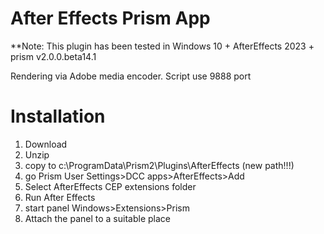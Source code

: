 # After Effects Prism App

**Note: This plugin has been tested in Windows 10 + AfterEffects 2023 + prism v2.0.0.beta14.1

Rendering via Adobe media encoder.
Script use 9888 port

# Installation
1. Download
2. Unzip
3. copy to c:\ProgramData\Prism2\Plugins\AfterEffects (new path!!!)
4. go Prism User Settings>DCC apps>AfterEffects>Add
5. Select AfterEffects CEP extensions folder
6. Run After Effects
7. start panel Windows>Extensions>Prism
8. Attach the panel to a suitable place
